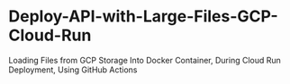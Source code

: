 # Deploy-API-with-Large-Files-GCP-Cloud-Run
Loading Files from GCP Storage Into Docker Container, During Cloud Run Deployment, Using GitHub Actions

